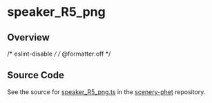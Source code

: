 # speaker_R5_png

## Overview

/* eslint-disable */
/* @formatter:off */



## Source Code

See the source for [speaker_R5_png.ts](https://github.com/phetsims/scenery-phet/blob/main/images/speaker/speaker_R5_png.ts) in the [scenery-phet](https://github.com/phetsims/scenery-phet) repository.
